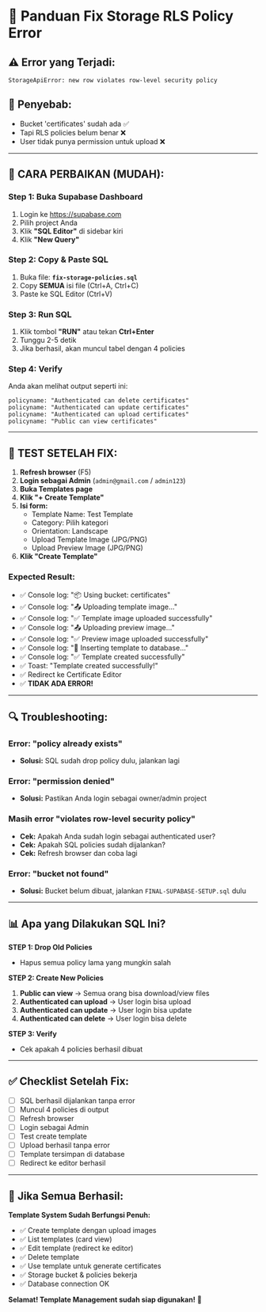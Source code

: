 # 🔧 Panduan Fix Storage RLS Policy Error

## ⚠️ Error yang Terjadi:
```
StorageApiError: new row violates row-level security policy
```

## 🎯 Penyebab:
- Bucket 'certificates' sudah ada ✅
- Tapi RLS policies belum benar ❌
- User tidak punya permission untuk upload ❌

---

## 📝 CARA PERBAIKAN (MUDAH):

### Step 1: Buka Supabase Dashboard
1. Login ke https://supabase.com
2. Pilih project Anda
3. Klik **"SQL Editor"** di sidebar kiri
4. Klik **"New Query"**

### Step 2: Copy & Paste SQL
1. Buka file: **`fix-storage-policies.sql`**
2. Copy **SEMUA** isi file (Ctrl+A, Ctrl+C)
3. Paste ke SQL Editor (Ctrl+V)

### Step 3: Run SQL
1. Klik tombol **"RUN"** atau tekan **Ctrl+Enter**
2. Tunggu 2-5 detik
3. Jika berhasil, akan muncul tabel dengan 4 policies

### Step 4: Verify
Anda akan melihat output seperti ini:
```
policyname: "Authenticated can delete certificates"
policyname: "Authenticated can update certificates"
policyname: "Authenticated can upload certificates"
policyname: "Public can view certificates"
```

---

## 🧪 TEST SETELAH FIX:

1. **Refresh browser** (F5)
2. **Login sebagai Admin** (`admin@gmail.com` / `admin123`)
3. **Buka Templates page**
4. **Klik "+ Create Template"**
5. **Isi form:**
   - Template Name: Test Template
   - Category: Pilih kategori
   - Orientation: Landscape
   - Upload Template Image (JPG/PNG)
   - Upload Preview Image (JPG/PNG)
6. **Klik "Create Template"**

### Expected Result:
- ✅ Console log: "📦 Using bucket: certificates"
- ✅ Console log: "📤 Uploading template image..."
- ✅ Console log: "✅ Template image uploaded successfully"
- ✅ Console log: "📤 Uploading preview image..."
- ✅ Console log: "✅ Preview image uploaded successfully"
- ✅ Console log: "💾 Inserting template to database..."
- ✅ Console log: "✅ Template created successfully"
- ✅ Toast: "Template created successfully!"
- ✅ Redirect ke Certificate Editor
- ✅ **TIDAK ADA ERROR!**

---

## 🔍 Troubleshooting:

### Error: "policy already exists"
- **Solusi:** SQL sudah drop policy dulu, jalankan lagi

### Error: "permission denied"
- **Solusi:** Pastikan Anda login sebagai owner/admin project

### Masih error "violates row-level security policy"
- **Cek:** Apakah Anda sudah login sebagai authenticated user?
- **Cek:** Apakah SQL policies sudah dijalankan?
- **Cek:** Refresh browser dan coba lagi

### Error: "bucket not found"
- **Solusi:** Bucket belum dibuat, jalankan `FINAL-SUPABASE-SETUP.sql` dulu

---

## 📊 Apa yang Dilakukan SQL Ini?

**STEP 1: Drop Old Policies**
- Hapus semua policy lama yang mungkin salah

**STEP 2: Create New Policies**
1. **Public can view** → Semua orang bisa download/view files
2. **Authenticated can upload** → User login bisa upload
3. **Authenticated can update** → User login bisa update
4. **Authenticated can delete** → User login bisa delete

**STEP 3: Verify**
- Cek apakah 4 policies berhasil dibuat

---

## ✅ Checklist Setelah Fix:

- [ ] SQL berhasil dijalankan tanpa error
- [ ] Muncul 4 policies di output
- [ ] Refresh browser
- [ ] Login sebagai Admin
- [ ] Test create template
- [ ] Upload berhasil tanpa error
- [ ] Template tersimpan di database
- [ ] Redirect ke editor berhasil

---

## 🎊 Jika Semua Berhasil:

**Template System Sudah Berfungsi Penuh:**
- ✅ Create template dengan upload images
- ✅ List templates (card view)
- ✅ Edit template (redirect ke editor)
- ✅ Delete template
- ✅ Use template untuk generate certificates
- ✅ Storage bucket & policies bekerja
- ✅ Database connection OK

**Selamat! Template Management sudah siap digunakan!** 🎉
